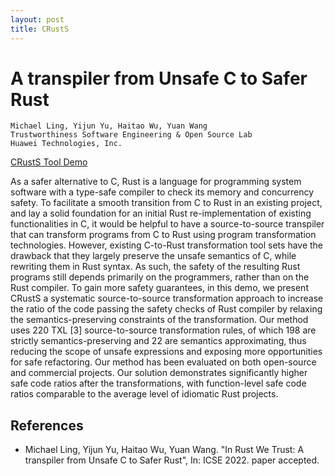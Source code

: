 ```yaml
---
layout: post
title: CRustS
---
```


# A transpiler from Unsafe C to Safer Rust

```
Michael Ling, Yijun Yu, Haitao Wu, Yuan Wang
Trustworthiness Software Engineering & Open Source Lab
Huawei Technologies, Inc.
```

[CRustS Tool Demo](http://185.190.206.130)

As a safer alternative to C, Rust is a language for programming system software with a type-safe compiler to check its memory
and concurrency safety. To facilitate a smooth transition from C to Rust in an existing project, and lay a solid foundation for an
initial Rust re-implementation of existing functionalities in C, it would be helpful to have a source-to-source transpiler that can
transform programs from C to Rust using program transformation technologies. However, existing C-to-Rust transformation tool
sets have the drawback that they largely preserve the unsafe semantics of C, while rewriting them in Rust syntax. As such, the
safety of the resulting Rust programs still depends primarily on the programmers, rather than on the Rust compiler. To gain more
safety guarantees, in this demo, we present CRustS a systematic source-to-source transformation approach to increase the ratio of
the code passing the safety checks of Rust compiler by relaxing the semantics-preserving constraints of the transformation. Our
method uses 220 TXL [3] source-to-source transformation rules, of which 198 are strictly semantics-preserving and 22 are semantics
approximating, thus reducing the scope of unsafe expressions and exposing more opportunities for safe refactoring. Our method has
been evaluated on both open-source and commercial projects. Our solution demonstrates significantly higher safe code ratios after the
transformations, with function-level safe code ratios comparable to the average level of idiomatic Rust projects.

## References
- Michael Ling, Yijun Yu, Haitao Wu, Yuan Wang. "In Rust We Trust: A transpiler from Unsafe C to Safer Rust", In: ICSE 2022. paper accepted.
